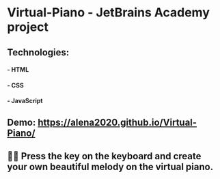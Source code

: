 # Virtual-Piano - JetBrains Academy project

## Technologies:
#### - HTML
#### - CSS 
#### - JavaScript

## Demo: https://alena2020.github.io/Virtual-Piano/

## 🎹🎼 Press the key on the keyboard and create your own beautiful melody on the virtual piano.
